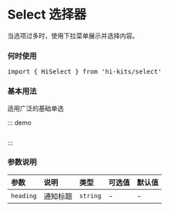 # Select 选择器

当选项过多时，使用下拉菜单展示并选择内容。
### 何时使用
<pre class="language-ts">
import { HiSelect } from 'hi-kits/select'
</pre>

### 基本用法

适用广泛的基础单选

::: demo
```html
```
:::

### 参数说明

|参数|说明|类型|可选值|默认值
|:--|:--|:--|:-----|:---
| `heading`| 通知标题 |  `string` | - | -
